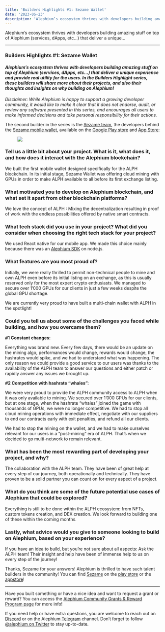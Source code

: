 ```yaml
---
title: 'Builders Highlights #1: Sezame Wallet'
date: '2023-06-23'
description: 'Alephium’s ecosystem thrives with developers building amazing stuff on top of Alephium (services, dApps, etc…) that deliver a unique…'
---
```


Alephium’s ecosystem thrives with developers building amazing stuff on top of Alephium (services, dApps, etc…) that deliver a unique…

---

### Builders Highlights \#1: Sezame Wallet

#### _Alephium’s ecosystem thrives with developers building amazing stuff on top of Alephium (services, dApps, etc…) that deliver a unique experience and provide real utility for the users. In the Builders Highlight series, these builders will share more about their projects, and also their thoughts and insights on why building on Alephium!_

_Disclaimer: While Alephium is happy to support a growing developer community, it would like to make it clear that it does not endorse, audit, or review any software presented in this series, and encourages all users to make informed decisions and take personal responsibility for their actions._

The second builder in the series is the <a href="https://twitter.com/SesameWallet" class="markup--anchor markup--p-anchor" data-href="https://twitter.com/SesameWallet" rel="noopener" target="_blank">Sezame team</a>, the developers behind the <a href="https://sezame.app/" class="markup--anchor markup--p-anchor" data-href="https://sezame.app/" rel="noopener" target="_blank">Sezame mobile wallet</a>, available on the <a href="https://play.google.com/store/apps/details?id=org.maze2.sezamewallet" class="markup--anchor markup--p-anchor" data-href="https://play.google.com/store/apps/details?id=org.maze2.sezamewallet" rel="noopener" target="_blank">Google Play store</a> and <a href="https://apps.apple.com/us/app/sezame-wallet/id1618252953" class="markup--anchor markup--p-anchor" data-href="https://apps.apple.com/us/app/sezame-wallet/id1618252953" rel="noopener" target="_blank">App Store</a>:

<figure id="57f0" class="graf graf--figure graf-after--p">
<img src="https://cdn-images-1.medium.com/max/800/1*DqZ6yXpfGKIY3j5CBa_eqA.png" class="graf-image" data-image-id="1*DqZ6yXpfGKIY3j5CBa_eqA.png" data-width="1242" data-height="1264" data-is-featured="true" />
</figure>

### Tell us a little bit about your project. What is it, what does it, and how does it interact with the Alephium blockchain?

We built the first mobile wallet designed specifically for the ALPH blockchain. In its initial stage, Sezame Wallet was offering cloud mining with GPUs in order to make ALPH available to all before its first exchange listing.

### What motivated you to develop on Alephium blockchain, and what set it apart from other blockchain platforms?

We love the concept of ALPH : Mixing the decentralization resulting in proof of work with the endless possibilities offered by native smart contracts.

### What tech stack did you use in your project? What did you consider when choosing the right tech stack for your project?

We used React native for our mobile app. We made this choice mainly because there was an <a href="https://github.com/alephium/alephium-web3" class="markup--anchor markup--p-anchor" data-href="https://github.com/alephium/alephium-web3" rel="noopener" target="_blank">Alephium SDK</a> on node.js.

### What features are you most proud of?

Initially, we were really thrilled to permit non-technical people to mine and own ALPH even before its initial listing on an exchange, as this is usually reserved only for the most expert crypto enthusiasts. We managed to secure over 1’000 GPUs for our clients in just a few weeks despite the global GPU shortage.

We are currently very proud to have built a multi-chain wallet with ALPH in the spotlight!

### Could you tell us about some of the challenges you faced while building, and how you overcame them?

**\#1 Constant changes:**

Everything was brand new. Every few days, there would be an update on the mining algo, performances would change, rewards would change, the hashrates would spike, and we had to understand what was happening. The only reason we could provide a good service to our users was thanks to the availability of the ALPH team to answer our questions and either patch or rapidly answer any issues we brought up.

**\#2 Competition with hashrate “whales”:**

We were very proud to provide the ALPH community access to ALPH when it was only available to mining. We secured over 1’000 GPUs for our clients, but at one stage, when the hashrate “whales” joined the game with thousands of GPUs, we were no longer competitive. We had to stop all cloud mining operations with immediate effect, negotiate with our suppliers to end our contracts early with exit penalties, and refund all our clients.

We had to stop the mining on the wallet, and we had to make ourselves relevant for our users in a “post-mining” era of ALPH. That’s when we decided to go multi-network to remain relevant.

### What has been the most rewarding part of developing your project, and why?

The collaboration with the ALPH team. They have been of great help at every step of our journey, both operationally and technically. They have proven to be a solid partner you can count on for every aspect of a project.

### What do you think are some of the future potential use cases of Alephium that could be explored?

Everything is still to be done within the ALPH ecosystem: from NFTs, custom tokens creation, and DEX creation. We look forward to building one of these within the coming months.

### Lastly, what advice would you give to someone looking to build on Alephium, based on your experience?

If you have an idea to build, but you’re not sure about all aspects: Ask the ALPH team! Their insight and help have been of immense help to us on every step of the journey!

Thanks, Sezame for your answers! Alephium is thrilled to have such talent builders in the community! You can find <a href="https://sezame.app/" class="markup--anchor markup--p-anchor" data-href="https://sezame.app/" rel="noopener" target="_blank">Sezame</a> on the <a href="https://play.google.com/store/apps/details?id=org.maze2.sezamewallet" class="markup--anchor markup--p-anchor" data-href="https://play.google.com/store/apps/details?id=org.maze2.sezamewallet" rel="noopener" target="_blank">play store</a> or the <a href="https://apps.apple.com/us/app/sezame-wallet/id1618252953" class="markup--anchor markup--p-anchor" data-href="https://apps.apple.com/us/app/sezame-wallet/id1618252953" rel="noopener" target="_blank">appstore</a>!

---

Have you built something or have a nice idea and want to request a grant or reward? You can access the <a href="https://github.com/alephium/community/blob/master/Grant%26RewardProgram.md" class="markup--anchor markup--p-anchor" data-href="https://github.com/alephium/community/blob/master/Grant%26RewardProgram.md" rel="noopener" target="_blank">Alephium Community Grants &amp; Reward Program page</a> for more info!

If you need help or have extra questions, you are welcome to reach out on <a href="https://alephium.org/discord/" class="markup--anchor markup--p-anchor" data-href="https://alephium.org/discord/" rel="noopener" target="_blank">Discord</a> or on the Alephium <a href="https://t.me/alephiumgroup" class="markup--anchor markup--p-anchor" data-href="https://t.me/alephiumgroup" rel="noopener" target="_blank">Telegram</a> channel. Don’t forget to follow <a href="https://twitter.com/alephium" class="markup--anchor markup--p-anchor" data-href="https://twitter.com/alephium" rel="noopener" target="_blank">@alephium on Twitter</a> to stay up-to-date.
